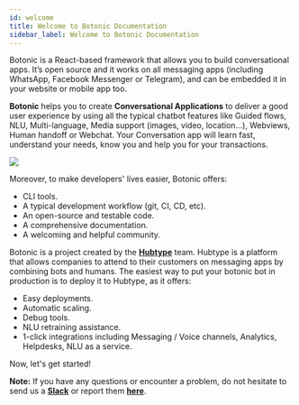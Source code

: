```yaml
---
id: welcome
title: Welcome to Botonic Documentation
sidebar_label: Welcome to Botonic Documentation
---
```


Botonic is a React-based framework that allows you to build conversational apps. It’s open source and it works on all messaging apps (including WhatsApp, Facebook Messenger or Telegram), and can be embedded it in your website or mobile app too.

**Botonic** helps you to create **Conversational Applications** to deliver a good user experience by using all the typical chatbot features like Guided flows, NLU, Multi-language, Media support (images, video, location...), Webviews, Human handoff or Webchat. Your Conversation app will learn fast, understand your needs, know you and help you for your transactions.

<img src="https://botonic-doc-static.netlify.app/images/general/welcome-botonic.png"/>

Moreover, to make developers' lives easier, Botonic offers:

- CLI tools.
- A typical development workflow (git, CI, CD, etc).
- An open-source and testable code.
- A comprehensive documentation.
- A welcoming and helpful community.

Botonic is a project created by the **[Hubtype](https://hubtype.com)** team. Hubtype is a platform that allows companies to attend to their customers on messaging apps by combining bots and humans.
The easiest way to put your botonic bot in production is to deploy it to Hubtype, as it offers:

- Easy deployments.
- Automatic scaling.
- Debug tools.
- NLU retraining assistance.
- 1-click integrations including Messaging / Voice channels, Analytics, Helpdesks, NLU as a service.

Now, let's get started!

**Note:** If you have any questions or encounter a problem, do not hesitate to send us a **[Slack](http://botonic.slack.com)** or report them **[here](https://github.com/hubtype/botonic/issues)**.
